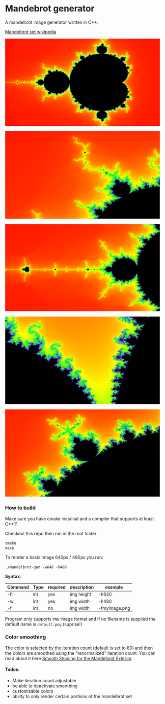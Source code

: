 # Mandebrot generator

A mandelbrot image generator written in C++.

[Mandelbrot set wikipedia](https://en.wikipedia.org/wiki/Mandelbrot_set)

![Mandelbrot-big](/images/mandelbrot-big2048.png)

![Mandelbrot-1](/images/mandelbrot-1-2048.png)

![Mandelbrot-2](/images/mandelbrot-2-2048.png)

![Mandelbrot-3](/images/mandelbrot-3-2048.png)

![Mandelbrot-6](/images/mandelbrot-6-2048.png)

### How to build

Make sure you have cmake installad and a compiler that supports at least C++11

Checkout this repo then run in the root folder
```
cmake
make
```

To render a basic image 640px / 480px you run:

``` ./mandelbrot-gen -w640 -h480 ```

**Syntax**:

Command | Type | required | description | example
--------|------|----------|-------------|--------
-h      | int  | yes      |img height   | -h640
-w      | int  | yes      |img width    | -h480
-f      | int  | no       |img width    | -fmyImage.png

Program only supports `PNG` image format and if no filename is supplied the default name is `default.png` (suprise!)

### Color smoothing
The color is selected by the iteration count (default is set to 80) and then the colors are smoothed using the "renormalized" iteration count. You can read about it here [Smooth Shading for the Mandelbrot Exterior](https://linas.org/art-gallery/escape/smooth.html).

#### Todos:

* Make iteration count adjustable
* be able to deactivate smoothing
* customizable colors
* ability to only render certain portions of the mandelbrot set
